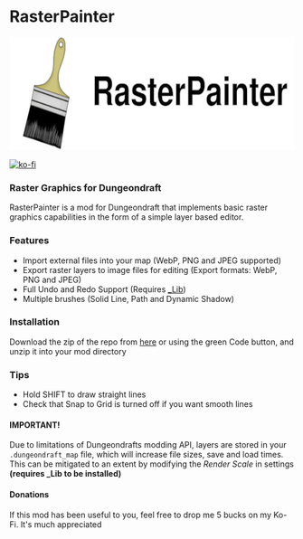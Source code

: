 # RasterPainter

<p align="center">
	<img src="banner_logo.svg" height="200" alt="RasterPainter banner logo">
</p>

[![ko-fi](https://ko-fi.com/img/githubbutton_sm.svg)](https://ko-fi.com/K3K5TC1GG)

### Raster Graphics for Dungeondraft
RasterPainter is a mod for Dungeondraft that implements basic raster graphics capabilities in the form of a simple layer based editor.


### Features
- Import external files into your map (WebP, PNG and JPEG supported)
- Export raster layers to image files for editing (Export formats: WebP, PNG and JPEG)
- Full Undo and Redo Support (Requires [_Lib](https://cartographyassets.com/assets/31828/_lib/))
- Multiple brushes (Solid Line, Path and Dynamic Shadow)

### Installation
Download the zip of the repo from [here](https://codeload.github.com/MicroTransactionsMatterToo/RasterPainter/zip/refs/heads/main) or using the green Code button, and unzip it into your mod directory


### Tips
- Hold SHIFT to draw straight lines
- Check that Snap to Grid is turned off if you want smooth lines


#### IMPORTANT!
Due to limitations of Dungeondrafts modding API, layers are stored in your `.dungeondraft_map` file, which will increase file sizes, save and load times. This can be mitigated to an extent by modifying the *Render Scale* in settings **(requires _Lib to be installed)**


#### Donations
If this mod has been useful to you, feel free to drop me 5 bucks on my Ko-Fi. It's much appreciated
